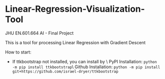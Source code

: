# Linear-Regression-Visualization-Tool
JHU EN.601.664 AI - Final Project

This is a tool for processing Linear Regression with Gradient Descent

How to start:
- If ttkbootstrap not installed, you can install by \\
      PyPI Installation:  ``` python -m pip install ttkbootstrap ```\\
      Github Installation: ```python -m pip install git+https://github.com/israel-dryer/ttkbootstrap```
 
